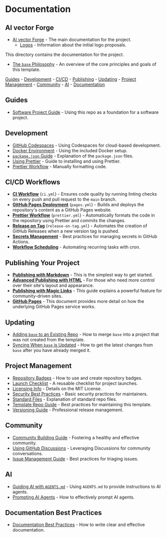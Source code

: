 # Documentation

## AI vector Forge

- [AI vector Forge](./forge.md) - The main documentation for the project.
  - [Logos](./forge.logos.md) - Information about the initial logo proposals.

This directory contains the documentation for the project.

- [The `base` Philosophy](./base.md) - An overview of the core principles and goals of this template.

[Guides](#guides) - [Development](#development) - [CI/CD](#cicd-workflows) - [Publishing](#publishing-your-project) - [Updating](#updating) - [Project Management](#project-management) - [Community](#community) - [AI](#ai) - [Documentation](#documentation-best-practices)

## Guides

- [Software Project Guide](./guides.software-project.md) - Using this repo as a foundation for a software project.

## Development

- [GitHub Codespaces](./development.codespaces.md) - Using Codespaces for cloud-based development.
- [Docker Environment](./development.docker.md) - Using the included Docker setup.
- [`package.json` Guide](./development.package-json.md) - Explanation of the `package.json` files.
- [Using Prettier](./development.prettier.md) - Guide to installing and using Prettier.
- [Prettier Workflow](./development.prettier-workflow.md) - Manually formatting code.

## CI/CD Workflows

- [**CI Workflow**](./workflows.ci.md) (`ci.yml`) - Ensures code quality by running linting checks on every push and pull request to the `main` branch.
- [**GitHub Pages Deployment**](./workflows.pages.md) (`pages.yml`) - Builds and deploys the repository's content as a GitHub Pages website.
- [**Prettier Workflow**](./workflows.prettier.md) (`prettier.yml`) - Automatically formats the code in the repository using Prettier and commits the changes.
- [**Release on Tag**](./workflows.release-on-tag.md) (`release-on-tag.yml`) - Automates the creation of GitHub Releases when a new version tag is pushed.
- [**Secrets Management**](./workflows.secrets-management.md) - Best practices for managing secrets in GitHub Actions.
- [**Workflow Scheduling**](./workflows.scheduling.md) - Automating recurring tasks with cron.

## Publishing Your Project

- **[Publishing with Markdown](./publishing.markdown.md)** - This is the simplest way to get started.
- **[Advanced Publishing with HTML](./publishing.html.md)** - For those who need more control over their site's layout and appearance.
- **[Publishing with Magic Links](./publishing.magic-links.md)** - This guide explains a powerful feature for community-driven sites.
- **[GitHub Pages](./publishing.github-pages.md)** - This document provides more detail on how the underlying GitHub Pages service works.

## Updating

- [Adding `base` to an Existing Repo](./updating.adding-base-to-existing-repo.md) - How to merge `base` into a project that was not created from the template.
- [Syncing When `base` is Updated](./updating.syncing-your-repo-when-base-is-updated.md) - How to get the latest changes from `base` after you have already merged it.

## Project Management

- [Repository Badges](./project.badges.md) - How to use and create repository badges.
- [Launch Checklist](./project.launch-checklist.md) - A reusable checklist for project launches.
- [Licensing Info](./project.licensing.md) - Details on the MIT License.
- [Security Best Practices](./project.security.md) - Basic security practices for maintainers.
- [Standard Files](./project.standard-files.md) - Explanation of standard repo files.
- [Template Repo Guide](./project.template-repo.md) - Best practices for maintaining this template.
- [Versioning Guide](./project.versioning.md) - Professional release management.

## Community

- [Community Building Guide](./community.building.md) - Fostering a healthy and effective community.
- [Using GitHub Discussions](./community.discussions.md) - Leveraging Discussions for community conversations.
- [Issue Management Guide](./community.issue-management.md) - Best practices for triaging issues.

## AI

- [Guiding AI with `AGENTS.md`](./ai.agents-md.md) - Using `AGENTS.md` to provide instructions to AI agents.
- [Prompting AI Agents](./ai.prompting.md) - How to effectively prompt AI agents.

## Documentation Best Practices

- [Documentation Best Practices](./documentation.best-practices.md) - How to write clear and effective documentation.
